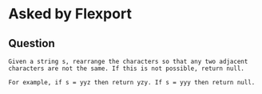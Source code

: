 # Asked by Flexport

## Question

`Given a string s, rearrange the characters so that any two adjacent characters are not the same. If this is not possible, return null.`

`For example, if s = yyz then return yzy. If s = yyy then return null.`
